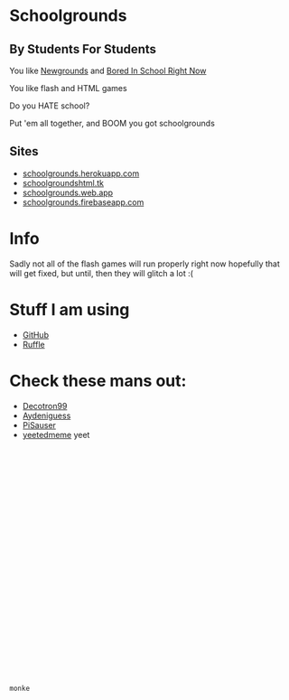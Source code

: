 # Schoolgrounds
## By Students For Students
You like [Newgrounds](https://newgrounds.com) and [Bored In School Right Now](https://pisaucer.github.io/boredhtml)

You like flash and HTML games

Do you HATE school?

Put 'em all together, and BOOM you got schoolgrounds

## Sites
- [schoolgrounds.herokuapp.com](https://schoolgrounds.herokuapp.com/)
- [schoolgroundshtml.tk](https://schoolgroundshtml.tk/)
- [schoolgrounds.web.app](https://schoolgrounds.web.app/)
- [schoolgrounds.firebaseapp.com](https://schoolgrounds.firebaseapp.com/)

# Info
Sadly not all of the flash games will run properly right now hopefully that will get fixed, but until, then they will glitch a lot :(

# Stuff I am using
- [GitHub](https://github.com) 
- [Ruffle](https://ruffle.rs)

# Check these mans out:
- [Decotron99](https://github.com/Decotron99)
- [Aydeniguess](https://github.com/Aydeniguess)
- [PiSauser](https://github.com/PiSauser)
- [yeetedmeme](https://github.com/yeetedmeme)
yeet

```txt






























monke
```
